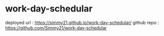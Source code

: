 # work-day-schedular
deployed url : https://simmy21.github.io/work-day-schedular/
github repo : https://github.com/Simmy21/work-day-schedular

